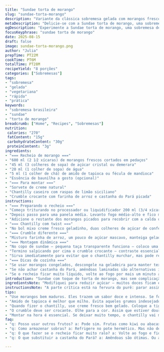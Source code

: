 ```yaml
---
title: "Sundae torta de morango"
slug: "sundae-torta-morango"
description: "Variante da clássica sobremesa gelada com morangos frescos, trocando ingredientes para evitar ovos e nozes. Reduzi a quantidade do açúcar e usei amido de tapioca para dar textura sem grumos. A montagem inclui creme chantilly caseiro com toque de limão siciliano para realçar os sabores. O crumble ganha um ingrediente surpresa para crocância única. Receita vegetariana, sem glúten, sem nozes e ovos, prática e rápida, com detalhes que ajudam a identificar o ponto certo do cozimento e preparo. Ideal para dias quentes, fácil de ajustar e improvisar com o que tem em casa."
metaDescription: "Delicie-se com a Sundae torta de morango, uma sobremesa leve e refrescante, perfeita para o calor. Combinação de sabores e texturas incomparáveis."
ogDescription: "Experimente a Sundae torta de morango, uma sobremesa deliciosa que combina morangos frescos e um crumble crocante. Ideal para dias quentes."
focusKeyphrase: "sundae torta de morango"
date: 2025-08-15
draft: false
image: sundae-torta-morango.png
author: "Julia"
prepTime: PT22M
cookTime: PT6M
totalTime: PT28M
recipeYield: "8 porções"
categories: ["Sobremesas"]
tags:
- "sobremesa"
- "gelada"
- "vegetariana"
- "rápida"
- "prática"
keywords:
- "sobremesa brasileira"
- "sundae"
- "torta de morango"
breadcrumb: ["Home", "Recipes", "Sobremesas"]
nutrition: 
 calories: "270"
 fatContent: "15g"
 carbohydrateContent: "30g"
 proteinContent: "3g"
ingredients:
- "=== Recheio de morango ==="
- "600 ml (2 1⁄2 xícaras) de morangos frescos cortados em pedaços"
- "45 ml (3 colheres de sopa) de açúcar cristal ou demerara"
- "20 ml (1 colher de sopa) de água"
- "5 ml (1 colher de chá) de amido de tapioca ou fécula de mandioca"
- "Essência de baunilha a gosto (opcional)"
- "=== Para montar ==="
- "Sorvete de creme natural"
- "Chantilly caseiro com raspas de limão siciliano"
- "Crumble crocante com farinha de arroz e castanha do Pará picada"
instructions:
- "=== Preparando o recheio ==="
- "Começo triturando no processador ou liquidificador 200 ml (3/4 xícara) dos morangos frescos com o açúcar, a água e o amido de tapioca. Nada de mexer demais pra não deixar aguado, misturo só o suficiente para formar uma pasta grossa."
- "Depois passo para uma panela média. Levanto fogo médio-alto e fico mexendo com uma colher de pau, atenção porque isso endurece rápido e gruda fácil. Quando a mistura estufa e começa a espirrar, alcanço ponto de fervura — barulhinho daquele borbulhar bom, frase conhecida na cozinha."
- "Adicione o restante dos morangos picados para recobrir com a calda quente mas preservar os pedaços inteiros. Cozinhe por uns 1 minuto só, precisa ficar denso porém leve, brilho na superfície indica que está no jeito. Retire do fogo e transfera para um bowl para esfriar. Cobre e deixa na geladeira até amornar ou ficar geladinho, não frio congelante."
- "=== Chantilly com twist ==="
- "No bol mixo creme fresco geladinho, duas colheres de açúcar de confeiteiro, acrescentei raspas finas de limão siciliano para um frescor azedinho que surpreende a cada colherada. Bato até ponto de pico firme — o importante é não passar do ponto pra não virar manteiga."
- "=== Crumble diferente ==="
- "Misturo farinha de arroz, um pouco de açúcar mascavo, manteiga gelada em pedaços e para o toque crocante exótico, castanha do Pará grosseiramente picada. Forno pré-aquecido a 180°C, levou uns 12 minutos até dourar e soltar aroma amanteigado. Mantenha os olhos no forno, porque furta-se rápido e seca demais perde graça."
- "=== Montagem dinâmica ==="
- "No copo de sundae — pequena taça transparente funciona — coloco uma generosa bola de sorvete de creme. Por cima, uma camada generosa com a mistura de morangos ainda levemente morninha, intercalando com o chantilly aromático em forma de rosas usando saco de confeitar com bico canelado."
- "Termino salpicando por cima o crumble crocante — contraste essencial, calorado do crumble e frio da sobremesa fazem mágica na textura."
- "Sirva imediatamente para evitar que o chantilly murchar, mas pode refrigerar até 10 minutos para ajeitar antes de consumir se preferir."
- "=== Dicas de cozinha ==="
- "Se usar morangos congelados, descongele na geladeira para manter textura. Amido de tapioca funciona melhor que milho neste caso para evitar gostos estranhos e dar leve brilho no recheio."
- "Se não achar castanha do Pará, amêndoas laminadas são alternativas interessantes. Para o chantilly, creme fresco deve estar geladíssimo; para acelerar, deixe a tigela e batedores no freezer antes de usar."
- "Se o recheio ficar muito líquido, volte ao fogo por mais um minuto atento ao ponto. Cozinhar demais deixa rígido e com textura 'chapada'. Mistura morango preserva frescor e visual atraente, não pule essa etapa."
introduction: "Sundae com toque de torta de morango, mas sem complicação. Aprende a mexer com textura evitando aglomerados, a importância do ponto certo — nem melado, nem ralo. Morango fresco é rei, mas os truques com amido e a adição de castanhas na farofa dão um balanço único. Chantilly vibrante, com um quê cítrico, que acorda tudo. Experimentei variações, com açúcar mascavo, diferentes farinhas, e conclui que beleza está nos detalhes e no jeito de sentir o preparo. Nada engessado, fazer e ajustar olhando, cheirando e provando. Sobremesa de efeito, mas feita para devorar à vontade, daquelas que você não se arrepende."
ingredientsNote: "Modifiquei para reduzir açúcar — muitos doces ficam enjoados aqui. Troquei amido de milho por tapioca porque na minha experiência o morango vira gel delicado, leve brilho pra cobertura e sabor menos alterado. O crumble leva farinha de arroz para fugir do glúten, mas mantém crocância usando castanha do Pará – substitua por castanha-do-brasil ou amêndoas para versões diferentes. Sorvete deve ser simples, nada de misturas muito doces ou goela abaixo, o contraste é com o azedinho do chantilly de limão. A água serve para não queimar o açúcar e ajudar dissolver o amido sem pedaços – não substitua por outro líquido, interfere na textura única."
instructionsNote: "A parte crítica está na fervura do purê: parar assim que borbulha, sem deixar queimar ou secar. A textura densa é o que vai garantir o sundae não escorrer muito rápido – cuidado para não formar goma que endurece ao frio. Acrescentar pedaços de morango depois evita que fiquem moles demais, gosto do contraste macio/crocante. O chantilly com limão traz frescor, e o bico canelado melhora visual e tritura o creme formando texturas diferentes na boca. O crumble deve estar crocante e quente no momento de servir; deixe para montar pouco antes. Tudo isso junto cria camadas evidentes, não misture muito para preservar as sensações distintas. Não desista se no começo parecer mole demais; o resfriamento corrige boa parte sem alterar o sabor."
tips:
- "Use morangos bem maduros. Eles trazem um sabor doce e intenso. Se forem congelados, retire da geladeira antes. Deixe descongelar lentamente. Assim, mantém a textura."
- "Amido de tapioca é melhor que milho. Evita aqueles grumos indesejados. Além disso, dá aquele brilho que queremos. Preste atenção, não cozinhe demais para não endurecer."
- "Quando fizer o chantilly, use creme fresco bem gelado. Coloque a tigela e batedores no freezer. Isso ajuda a atingir o ponto certo. Se passar do ponto, vira manteiga."
- "O crumble deve ser crocante. Olhe para a cor. Assim que estiver dourado, retire do forno. Deixe esfriar. Isso garante que ele não fique empoçado quando juntar com o doce."
- "Montar na hora é essencial. Se deixar muito tempo, o chantilly vai murchar. Assim, o contraste entre o quente do crumble e o frio do sorvete se perde. Mantém tudo fresquinho."
faq:
- "q: Posso usar outros frutos? a: Pode sim. Frutas como kiwi ou abacaxi vão bem. Mas cuidado com a umidade. Isso pode afetar o recheio. Pense na textura."
- "q: Como armazenar sobras? a: Refrigere no pote hermético. Mas não deixe por muito tempo. O chantilly murcha. Use em até 2 dias. Para melhor sabor."
- "q: O que fazer se o recheio ficar muito ralo? a: Volte ao fogo e fique de olho. Um minuto a mais pode fazer a diferença. Não deixe passar do ponto."
- "q: O que substituir a castanha do Pará? a: Amêndoas são ótimas. Ou até aveia. Varia o sabor e mantém crocância. Explore diferentes texturas na receita."

---
```

